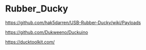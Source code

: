 # Rubber_Ducky

https://github.com/hak5darren/USB-Rubber-Ducky/wiki/Payloads

https://github.com/Dukweeno/Duckuino

https://ducktoolkit.com/
